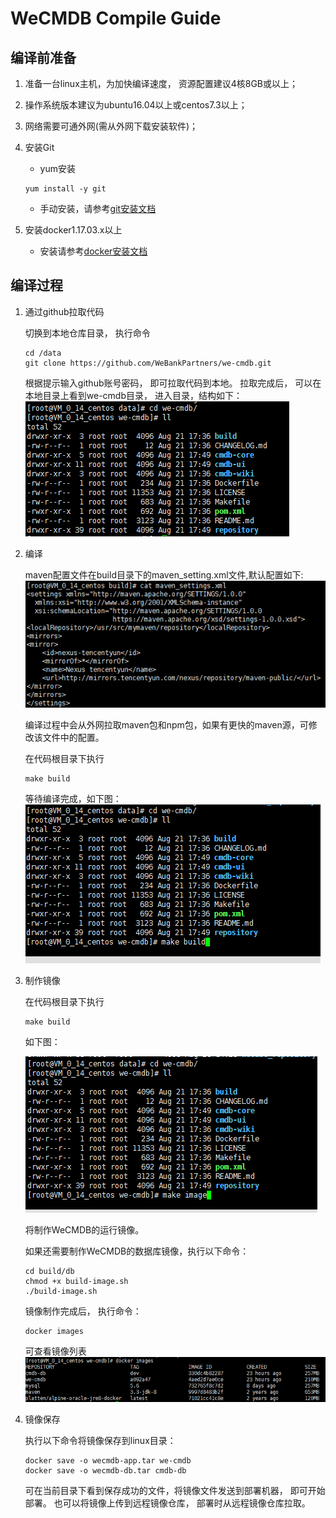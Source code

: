 # WeCMDB Compile Guide

## 编译前准备
1. 准备一台linux主机，为加快编译速度， 资源配置建议4核8GB或以上；
2. 操作系统版本建议为ubuntu16.04以上或centos7.3以上；
3. 网络需要可通外网(需从外网下载安装软件)；
4. 安装Git
	- yum安装 
	```
 	yum install -y git
 	```
	- 手动安装，请参考[git安装文档](git_install_guide.md)

5. 安装docker1.17.03.x以上
	- 安装请参考[docker安装文档](docker_install_guide.md)


## 编译过程
1. 通过github拉取代码

	切换到本地仓库目录， 执行命令 
	
	```
	cd /data	
	git clone https://github.com/WeBankPartners/we-cmdb.git
	```

	根据提示输入github账号密码， 即可拉取代码到本地。
	拉取完成后， 可以在本地目录上看到we-cmdb目录， 进入目录，结构如下：
	![wecmdb_dir](images/wecmdb_dir.png)

2. 编译

	maven配置文件在build目录下的maven_setting.xml文件,默认配置如下:
	![wecmdb_maven_settings](images/wecmdb_maven_settings.png)

	编译过程中会从外网拉取maven包和npm包，如果有更快的maven源，可修改该文件中的配置。

	在代码根目录下执行

    ```
	make build
	```
	
	等待编译完成，如下图：
	![wecmdb_make_build](images/wecmdb_make_build.png)

3. 制作镜像
	
	在代码根目录下执行

    ```
	make build
	```
	
	如下图：

	![wecmdb_make_image](images/wecmdb_make_image.png)

	将制作WeCMDB的运行镜像。

	如果还需要制作WeCMDB的数据库镜像，执行以下命令：

	```
	cd build/db
	chmod +x build-image.sh
	./build-image.sh
	```

	镜像制作完成后， 执行命令：

	```
	docker images
	```
	
	可查看镜像列表
	![wecmdb_images](images/wecmdb_images.png)
	
4. 镜像保存
	
	执行以下命令将镜像保存到linux目录：
	
	```
	docker save -o wecmdb-app.tar we-cmdb
	docker save -o wecmdb-db.tar cmdb-db
	```

	可在当前目录下看到保存成功的文件，将镜像文件发送到部署机器， 即可开始部署。
	也可以将镜像上传到远程镜像仓库， 部署时从远程镜像仓库拉取。